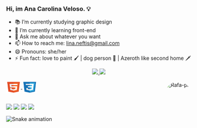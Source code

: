 ### Hi, im Ana Carolina Veloso. 💡

- 📚 I’m currently studying graphic design
- 🌱 I’m currently learning front-end
- 💬 Ask me about whatever you want
- 📫 How to reach me: lina.neftis@gmail.com
- 😄 Pronouns: she/her
- ⚡ Fun fact: love to paint 🖌️ | dog person 🐶 | Azeroth like second home 🗡️

<div align="center">
  <a href="https://github.com/anacveloso">
  <img height="180em" src="https://github-readme-stats.vercel.app/api?username=anacveloso&show_icons=true&theme=radical&include_all_commits=true&count_private=true"/>
  <img height="180em" src="https://github-readme-stats.vercel.app/api/top-langs/?username=anacveloso&layout=compact&langs_count=7&theme=radical"/>
</div>
  
<div style="display: inline_block"><br>
  <img align="center" alt="Rafa-HTML" height="30" width="40" src="https://raw.githubusercontent.com/devicons/devicon/master/icons/html5/html5-original.svg">
  <img align="center" alt="Rafa-CSS" height="30" width="40" src="https://raw.githubusercontent.com/devicons/devicon/master/icons/css3/css3-original.svg">
  <img align="right" alt="Rafa-pic" height="150" style="border-radius:50px;" src="https://scontent-gru2-2.cdninstagram.com/v/t51.2885-19/280556486_400521725261270_1102006293588309832_n.jpg?stp=dst-jpg_s150x150&_nc_ht=scontent-gru2-2.cdninstagram.com&_nc_cat=102&_nc_ohc=ZRAR9o4TPaEAX8_hg2d&edm=ALbqBD0BAAAA&ccb=7-4&oh=00_AT-cQCbsE60EHnkW2hV8LxldzBY08ouDC7aRSkwxe_F9gA&oe=6283AB23&_nc_sid=9a90d6">
</div>
  
  ##
 
<div>
  <a href="https://t.me/anacveloso" target="_blank"><img src="https://img.shields.io/badge/Telegram-2CA5E0?style=for-the-badge&logo=telegram&logoColor=white" target="_blank"></a>
  <a href="https://www.instagram.com/anac.veloso/" target="_blank"><img src="https://img.shields.io/badge/-Instagram-%23E4405F?style=for-the-badge&logo=instagram&logoColor=white" target="_blank"></a>
 <a href="https://discordapp.com/users/306207361968766979" target="_blank"><img src="https://img.shields.io/badge/Discord-7289DA?style=for-the-badge&logo=discord&logoColor=white" target="_blank"></a>
  <a href="https://www.linkedin.com/in/ana-carolina-veloso-da-silva-642195151/" target="_blank"><img src="https://img.shields.io/badge/-LinkedIn-%230077B5?style=for-the-badge&logo=linkedin&logoColor=white" target="_blank"></a>
  
  ![Snake animation](https://github.com/anacveloso/anacveloso/blob/output/github-contribution-grid-snake.svg)
  
  
</div>
